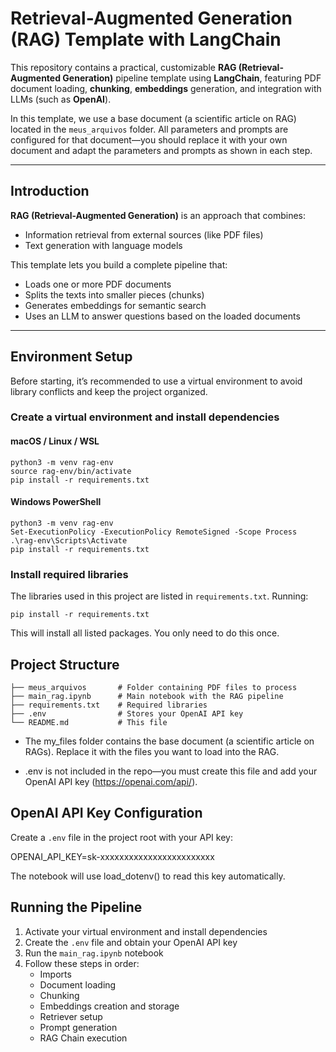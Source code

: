 # Retrieval-Augmented Generation (RAG) Template with LangChain

This repository contains a practical, customizable **RAG (Retrieval-Augmented Generation)** pipeline template using **LangChain**, featuring PDF document loading, **chunking**, **embeddings** generation, and integration with LLMs (such as **OpenAI**).

In this template, we use a base document (a scientific article on RAG) located in the `meus_arquivos` folder. All parameters and prompts are configured for that document—you should replace it with your own document and adapt the parameters and prompts as shown in each step.

---
     
## Introduction

**RAG (Retrieval-Augmented Generation)** is an approach that combines:
- Information retrieval from external sources (like PDF files)  
- Text generation with language models  

This template lets you build a complete pipeline that:
- Loads one or more PDF documents  
- Splits the texts into smaller pieces (chunks)  
- Generates embeddings for semantic search  
- Uses an LLM to answer questions based on the loaded documents  

---

## Environment Setup

Before starting, it’s recommended to use a virtual environment to avoid library conflicts and keep the project organized.

### Create a virtual environment and install dependencies

#### macOS / Linux / WSL
```
python3 -m venv rag-env
source rag-env/bin/activate
pip install -r requirements.txt

```
#### Windows PowerShell
```
python3 -m venv rag-env
Set-ExecutionPolicy -ExecutionPolicy RemoteSigned -Scope Process
.\rag-env\Scripts\Activate
pip install -r requirements.txt

```

### Install required libraries

The libraries used in this project are listed in `requirements.txt`. Running:

```
pip install -r requirements.txt
```
This will install all listed packages. You only need to do this once.


## Project Structure

```
├── meus_arquivos       # Folder containing PDF files to process  
├── main_rag.ipynb      # Main notebook with the RAG pipeline  
├── requirements.txt    # Required libraries  
├── .env                # Stores your OpenAI API key  
└── README.md           # This file  
```

- The my_files folder contains the base document (a scientific article on RAGs). Replace it with the files you want to load into the RAG.

- .env is not included in the repo—you must create this file and add your OpenAI API key (https://openai.com/api/).


## OpenAI API Key Configuration

Create a `.env` file in the project root with your API key:

OPENAI_API_KEY=sk-xxxxxxxxxxxxxxxxxxxxxxxx

The notebook will use load_dotenv() to read this key automatically.


## Running the Pipeline

1. Activate your virtual environment and install dependencies  
2. Create the `.env` file and obtain your OpenAI API key  
3. Run the `main_rag.ipynb` notebook  
4. Follow these steps in order:  
   - Imports  
   - Document loading  
   - Chunking  
   - Embeddings creation and storage  
   - Retriever setup  
   - Prompt generation  
   - RAG Chain execution  

